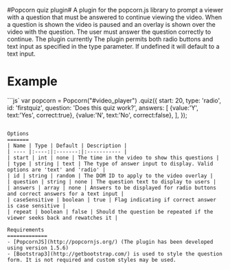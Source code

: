 #Popcorn quiz plugin#
A plugin for the popcorn.js library to prompt a viewer with a question that must be answered to continue viewing the video.
When a question is shown the video is paused and an overlay is shown over the video with the question. The user must answer the question correctly to continue. The plugin currently The plugin permits both radio buttons and text input as specified in the type parameter. If undefined it will default to a text input. 

Example
========
```js`
	var popcorn = Popcorn("#video_player")
	.quiz({
		start: 20,
		type: 'radio',
		id: 'firstquiz',
		question: 'Does this quiz work?',
		answers: [
			{value:'Y', text:'Yes', correct:true},
			{value:'N', text:'No', correct:false},
		],
	});
````

Options
=======
| Name | Type | Default | Description |
| ---- |:----:|:-------:|:----------- |
| start | int | none | The time in the video to show this questions |
| type | string | text | The type of answer input to display. Valid options are 'text' and 'radio' |
| id | string | random | The DOM ID to apply to the video overlay |
| question | string | none | The question text to display to users |
| answers | array | none | Answers to be displayed for radio buttons and correct answers for a text input |
| caseSensitive | boolean | true | Flag indicating if correct answer is case sensitive |
| repeat | boolean | false | Should the question be repeated if the viewer seeks back and rewatches it |

Requirements
=============
- [PopcornJS](http://popcornjs.org/) (The plugin has been developed using version 1.5.6)
- [Bootstrap3](http://getbootstrap.com/) is used to style the question form. It is not required and custom styles may be used.
